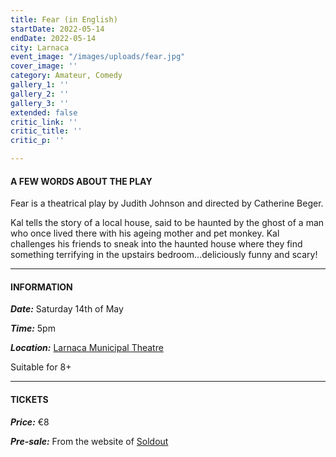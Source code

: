 ```yaml
---
title: Fear (in English)
startDate: 2022-05-14
endDate: 2022-05-14
city: Larnaca
event_image: "/images/uploads/fear.jpg"
cover_image: ''
category: Amateur, Comedy
gallery_1: ''
gallery_2: ''
gallery_3: ''
extended: false
critic_link: ''
critic_title: ''
critic_p: ''

---
```

#### A FEW WORDS ABOUT THE PLAY

Fear is a theatrical play by Judith Johnson and directed by Catherine Beger.

Kal tells the story of a local house, said to be haunted by the ghost of a man who once lived there with his ageing mother and pet monkey. Kal challenges his friends to sneak into the haunted house where they find something terrifying in the upstairs bedroom...deliciously funny and scary!

***

#### INFORMATION

**_Date:_** Saturday 14th of May

**_Time:_** 5pm

**_Location:_** [Larnaca Municipal Theatre](https://www.google.com/maps/place/Municipal+Theater,+Leonida+Kioupi,+Larnaca,+Cyprus/@34.9160241,33.624356,17z/data=!3m1!4b1!4m5!3m4!1s0x14e082afaf32c615:0xfceabf5700ff20cf!8m2!3d34.9160916!4d33.6265818 "Larnaca Municipal Theatre")

Suitable for 8+

***

#### TICKETS

**_Price:_** €8

**_Pre-sale:_** From the website of [Soldout](https://www.soldoutticketbox.com/fear-little-muse-theatre-2022/?lang=en "Soldout")